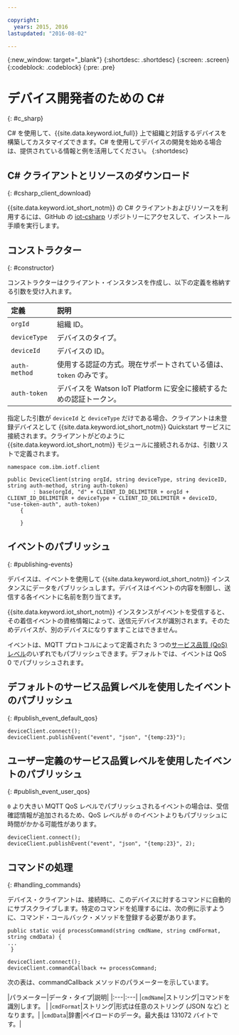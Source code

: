 ```yaml
---

copyright:
  years: 2015, 2016
lastupdated: "2016-08-02"

---
```


{:new_window: target="_blank"}
{:shortdesc: .shortdesc}
{:screen: .screen}
{:codeblock: .codeblock}
{:pre: .pre}


# デバイス開発者のための C#
{: #c_sharp}

C# を使用して、{{site.data.keyword.iot_full}} 上で組織と対話するデバイスを構築してカスタマイズできます。C# を使用してデバイスの開発を始める場合は、提供されている情報と例を活用してください。
{:shortdesc}

## C# クライアントとリソースのダウンロード
{: #csharp_client_download}

{{site.data.keyword.iot_short_notm}} の C# クライアントおよびリソースを利用するには、GitHub の [iot-csharp](https://github.com/ibm-watson-iot/iot-csharp) リポジトリーにアクセスして、インストール手順を実行します。


## コンストラクター
{: #constructor}

コンストラクターはクライアント・インスタンスを作成し、以下の定義を格納する引数を受け入れます。

|定義 |説明 |
|:---|:---|
|`orgId`|組織 ID。|
|`deviceType`|デバイスのタイプ。|
|`deviceId` |デバイスの ID。|
|`auth-method`   |使用する認証の方式。現在サポートされている値は、`token` のみです。|
|`auth-token`   |デバイスを Watson IoT Platform に安全に接続するための認証トークン。|


指定した引数が `deviceId` と `deviceType` だけである場合、クライアントは未登録デバイスとして {{site.data.keyword.iot_short_notm}} Quickstart サービスに接続されます。クライアントがどのように {{site.data.keyword.iot_short_notm}} モジュールに接続されるかは、引数リストで定義されます。


```
namespace com.ibm.iotf.client

public DeviceClient(string orgId, string deviceType, string deviceID, string auth-method, string auth-token)
        : base(orgId, "d" + CLIENT_ID_DELIMITER + orgId + CLIENT_ID_DELIMITER + deviceType + CLIENT_ID_DELIMITER + deviceID, "use-token-auth", auth-token)
    {

    }
```

## イベントのパブリッシュ
{: #publishing-events}

デバイスは、イベントを使用して {{site.data.keyword.iot_short_notm}} インスタンスにデータをパブリッシュします。デバイスはイベントの内容を制御し、送信する各イベントに名前を割り当てます。

{{site.data.keyword.iot_short_notm}} インスタンスがイベントを受信すると、その着信イベントの資格情報によって、送信元デバイスが識別されます。そのためデバイスが、別のデバイスになりすますことはできません。

イベントは、MQTT プロトコルによって定義された 3 つの[サービス品質 (QoS) レベル](../mqtt.html#managed-devices)のいずれでもパブリッシュできます。デフォルトでは、イベントは QoS 0 でパブリッシュされます。


## デフォルトのサービス品質レベルを使用したイベントのパブリッシュ
{: #publish_event_default_qos}

```
deviceClient.connect();
deviceClient.publishEvent("event", "json", "{temp:23}");
```


## ユーザー定義のサービス品質レベルを使用したイベントのパブリッシュ
{: #publish_event_user_qos}

`0` より大きい MQTT QoS レベルでパブリッシュされるイベントの場合は、受信確認情報が追加されるため、QoS レベルが `0` のイベントよりもパブリッシュに時間がかかる可能性があります。


```
deviceClient.connect();
deviceClient.publishEvent("event", "json", "{temp:23}", 2);
```

## コマンドの処理
{: #handling_commands}

デバイス・クライアントは、接続時に、このデバイスに対するコマンドに自動的にサブスクライブします。特定のコマンドを処理するには、次の例に示すように、コマンド・コールバック・メソッドを登録する必要があります。

```
public static void processCommand(string cmdName, string cmdFormat, string cmdData) {
...
 }
```

```
deviceClient.connect();
deviceClient.commandCallback += processCommand;
```
次の表は、commandCallback メソッドのパラメーターを示しています。

|パラメーター|データ・タイプ|説明|
|:---|:---|
|`cmdName`|ストリング|コマンドを識別します。 |
|`cmdFormat`|ストリング|形式は任意のストリング (JSON など) となります。|
|`cmdData`|辞書|ペイロードのデータ。最大長は 131072 バイトです。|
